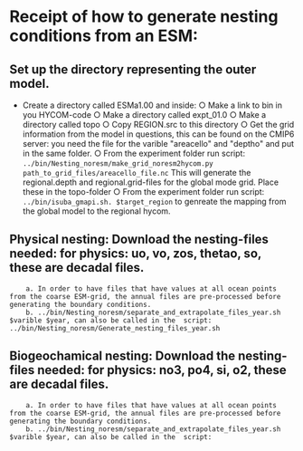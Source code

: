 # Receipt of how to generate nesting conditions from an ESM:

## Set up the directory representing the outer model.
- Create a directory called ESMa1.00 and inside:
	○ Make a link to bin in you HYCOM-code
	○ Make a directory called expt_01.0
	○ Make a directory called topo
	○ Copy REGION.src to this directory
	○ Get the grid information from the model in questions, this can be found on the CMIP6 server: you need the file for the varible "areacello" and "deptho" and put in the same folder.
	○ From the experiment folder run script:
	`../bin/Nesting_noresm/make_grid_noresm2hycom.py path_to_grid_files/areacello_file.nc` 
	This will generate the regional.depth and regional.grid-files for the global mode grid.
	Place these in the topo-folder
	○ From the experiment folder run script:
	`../bin/isuba_gmapi.sh. $target_region` to genreate the mapping from the global model to the regional hycom.
		
		
## Physical nesting: Download the nesting-files needed: for physics: uo, vo, zos, thetao, so, these are decadal files.
		a. In order to have files that have values at all ocean points from the coarse ESM-grid, the annual files are pre-processed before generating the boundary conditions.
		b. ../bin/Nesting_noresm/separate_and_extrapolate_files_year.sh  $varible $year, can also be called in the  script: ../bin/Nesting_noresm/Generate_nesting_files_year.sh
		
## Biogeochamical nesting: Download the nesting-files needed: for physics: no3, po4, si, o2, these are decadal files.
		a. In order to have files that have values at all ocean points from the coarse ESM-grid, the annual files are pre-processed before generating the boundary conditions.
		b. ../bin/Nesting_noresm/separate_and_extrapolate_files_year.sh  $varible $year, can also be called in the  script:
	

